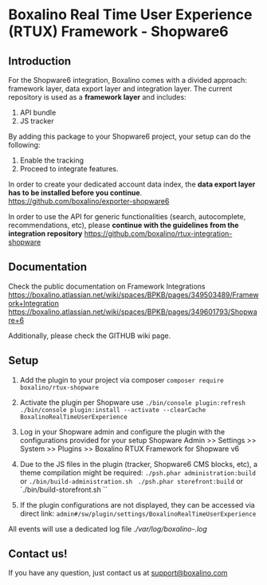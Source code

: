 # Boxalino Real Time User Experience (RTUX) Framework - Shopware6

## Introduction
For the Shopware6 integration, Boxalino comes with a divided approach: framework layer, data export layer and integration layer.
The current repository is used as a **framework layer** and includes:

1. API bundle
2. JS tracker

By adding this package to your Shopware6 project, your setup can do the following:
 1. Enable the tracking
 2. Proceed to integrate features.
 
In order to create your dedicated account data index, the **data export layer has to be installed before you continue**.
https://github.com/boxalino/exporter-shopware6

In order to use the API for generic functionalities (search, autocomplete, recommendations, etc), 
please **continue with the guidelines from the integration repository** https://github.com/boxalino/rtux-integration-shopware

## Documentation
Check the public documentation on Framework Integrations 
https://boxalino.atlassian.net/wiki/spaces/BPKB/pages/349503489/Framework+Integration
https://boxalino.atlassian.net/wiki/spaces/BPKB/pages/349601793/Shopware+6

Additionally, please check the GITHUB wiki page.

## Setup
1. Add the plugin to your project via composer
``composer require boxalino/rtux-shopware``

2. Activate the plugin per Shopware use
``./bin/console plugin:refresh``
``./bin/console plugin:install --activate --clearCache BoxalinoRealTimeUserExperience``
  
3. Log in your Shopware admin and configure the plugin with the configurations provided for your setup
Shopware Admin >> Settings >> System >> Plugins >> Boxalino RTUX Framework for Shopware v6

4. Due to the JS files in the plugin (tracker, Shopware6 CMS blocks, etc), a theme compilation might be required:
``./psh.phar administration:build `` or ``./bin/build-administration.sh ``
``./psh.phar storefront:build`` or `./bin/build-storefront.sh ``

5. If the plugin configurations are not displayed, they can be accessed via direct link:
``admin#/sw/plugin/settings/BoxalinoRealTimeUserExperience``

All events will use a dedicated log file _./var/log/boxalino-<env>.log_ 

## Contact us!

If you have any question, just contact us at support@boxalino.com

